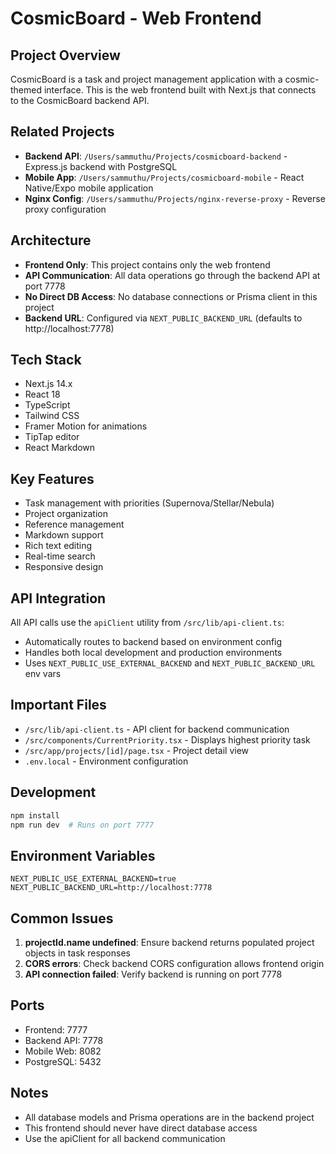 # CosmicBoard - Web Frontend

## Project Overview
CosmicBoard is a task and project management application with a cosmic-themed interface. This is the web frontend built with Next.js that connects to the CosmicBoard backend API.

## Related Projects
- **Backend API**: `/Users/sammuthu/Projects/cosmicboard-backend` - Express.js backend with PostgreSQL
- **Mobile App**: `/Users/sammuthu/Projects/cosmicboard-mobile` - React Native/Expo mobile application
- **Nginx Config**: `/Users/sammuthu/Projects/nginx-reverse-proxy` - Reverse proxy configuration

## Architecture
- **Frontend Only**: This project contains only the web frontend
- **API Communication**: All data operations go through the backend API at port 7778
- **No Direct DB Access**: No database connections or Prisma client in this project
- **Backend URL**: Configured via `NEXT_PUBLIC_BACKEND_URL` (defaults to http://localhost:7778)

## Tech Stack
- Next.js 14.x
- React 18
- TypeScript
- Tailwind CSS
- Framer Motion for animations
- TipTap editor
- React Markdown

## Key Features
- Task management with priorities (Supernova/Stellar/Nebula)
- Project organization
- Reference management
- Markdown support
- Rich text editing
- Real-time search
- Responsive design

## API Integration
All API calls use the `apiClient` utility from `/src/lib/api-client.ts`:
- Automatically routes to backend based on environment config
- Handles both local development and production environments
- Uses `NEXT_PUBLIC_USE_EXTERNAL_BACKEND` and `NEXT_PUBLIC_BACKEND_URL` env vars

## Important Files
- `/src/lib/api-client.ts` - API client for backend communication
- `/src/components/CurrentPriority.tsx` - Displays highest priority task
- `/src/app/projects/[id]/page.tsx` - Project detail view
- `.env.local` - Environment configuration

## Development
```bash
npm install
npm run dev  # Runs on port 7777
```

## Environment Variables
```env
NEXT_PUBLIC_USE_EXTERNAL_BACKEND=true
NEXT_PUBLIC_BACKEND_URL=http://localhost:7778
```

## Common Issues
1. **projectId.name undefined**: Ensure backend returns populated project objects in task responses
2. **CORS errors**: Check backend CORS configuration allows frontend origin
3. **API connection failed**: Verify backend is running on port 7778

## Ports
- Frontend: 7777
- Backend API: 7778
- Mobile Web: 8082
- PostgreSQL: 5432

## Notes
- All database models and Prisma operations are in the backend project
- This frontend should never have direct database access
- Use the apiClient for all backend communication